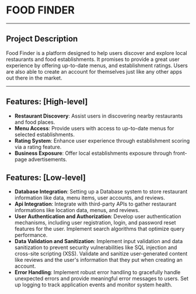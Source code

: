 # **FOOD FINDER**

---

## Project Description

Food Finder is a platform designed to help users discover and explore local restaurants and food establishments. It promises to provide a great user experience by offering up-to-date menus, and establishment ratings. Users are also able to create an account for themselves just like any other apps out there in the market.

---

## Features: [High-level]

- **Restaurant Discovery**: Assist users in discovering nearby restaurants and food places.
- **Menu Access**: Provide users with access to up-to-date menus for selected establishments.
- **Rating System**: Enhance user experience through establishment scoring via a rating feature.
- **Business Exposure**: Offer local establishments exposure through front-page advertisements.

## Features: [Low-level]
- **Database Integration**: Setting up a Database system to store restaurant information like data, menu items, user accounts, and reviews.
- **Api Integration**: Integrate with third-party APIs to gather restaurant informations like location data, menus, and reviews.
- **User Authentication and Authorization**: Develop user authentication mechanisms, including user registration, login, and password reset features for the user. Implement search algorithms that optimize query performance.
- **Data Validation and Sanitization**: Implement input validation and data sanitization to prevent security vulnerabilities like SQL injection and cross-site scripting (XSS). Validate and sanitize user-generated content like reviews and the user's information that they put when creating an account.
- **Error Handling**: Implement robust error handling to gracefully handle unexpected errors and provide meaningful error messages to users. Set up logging to track application events and monitor system health.
  
